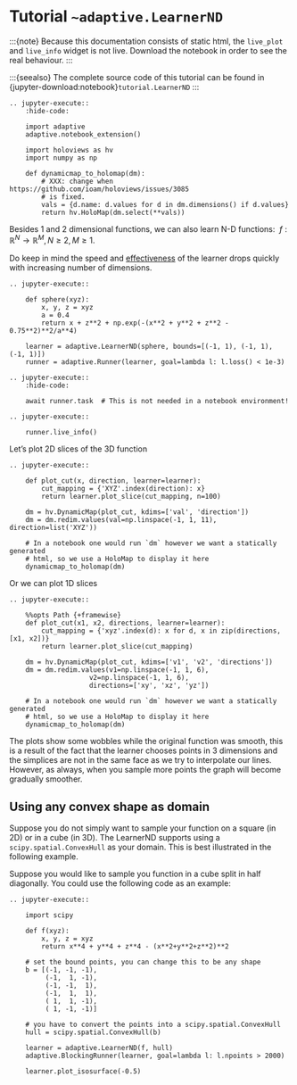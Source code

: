 # Tutorial `~adaptive.LearnerND`

:::{note}
Because this documentation consists of static html, the `live_plot`
and `live_info` widget is not live. Download the notebook
in order to see the real behaviour.
:::

:::{seealso}
The complete source code of this tutorial can be found in
{jupyter-download:notebook}`tutorial.LearnerND`
:::

```{eval-rst}
.. jupyter-execute::
    :hide-code:

    import adaptive
    adaptive.notebook_extension()

    import holoviews as hv
    import numpy as np

    def dynamicmap_to_holomap(dm):
        # XXX: change when https://github.com/ioam/holoviews/issues/3085
        # is fixed.
        vals = {d.name: d.values for d in dm.dimensions() if d.values}
        return hv.HoloMap(dm.select(**vals))
```

Besides 1 and 2 dimensional functions, we can also learn N-D functions:
$\ f: ℝ^N → ℝ^M, N \ge 2, M \ge 1$.

Do keep in mind the speed and
[effectiveness](https://en.wikipedia.org/wiki/Curse_of_dimensionality)
of the learner drops quickly with increasing number of dimensions.

```{eval-rst}
.. jupyter-execute::

    def sphere(xyz):
        x, y, z = xyz
        a = 0.4
        return x + z**2 + np.exp(-(x**2 + y**2 + z**2 - 0.75**2)**2/a**4)

    learner = adaptive.LearnerND(sphere, bounds=[(-1, 1), (-1, 1), (-1, 1)])
    runner = adaptive.Runner(learner, goal=lambda l: l.loss() < 1e-3)
```

```{eval-rst}
.. jupyter-execute::
    :hide-code:

    await runner.task  # This is not needed in a notebook environment!
```

```{eval-rst}
.. jupyter-execute::

    runner.live_info()
```

Let’s plot 2D slices of the 3D function

```{eval-rst}
.. jupyter-execute::

    def plot_cut(x, direction, learner=learner):
        cut_mapping = {'XYZ'.index(direction): x}
        return learner.plot_slice(cut_mapping, n=100)

    dm = hv.DynamicMap(plot_cut, kdims=['val', 'direction'])
    dm = dm.redim.values(val=np.linspace(-1, 1, 11), direction=list('XYZ'))

    # In a notebook one would run `dm` however we want a statically generated
    # html, so we use a HoloMap to display it here
    dynamicmap_to_holomap(dm)
```

Or we can plot 1D slices

```{eval-rst}
.. jupyter-execute::

    %%opts Path {+framewise}
    def plot_cut(x1, x2, directions, learner=learner):
        cut_mapping = {'xyz'.index(d): x for d, x in zip(directions, [x1, x2])}
        return learner.plot_slice(cut_mapping)

    dm = hv.DynamicMap(plot_cut, kdims=['v1', 'v2', 'directions'])
    dm = dm.redim.values(v1=np.linspace(-1, 1, 6),
                    v2=np.linspace(-1, 1, 6),
                    directions=['xy', 'xz', 'yz'])

    # In a notebook one would run `dm` however we want a statically generated
    # html, so we use a HoloMap to display it here
    dynamicmap_to_holomap(dm)
```

The plots show some wobbles while the original function was smooth, this
is a result of the fact that the learner chooses points in 3 dimensions
and the simplices are not in the same face as we try to interpolate our
lines. However, as always, when you sample more points the graph will
become gradually smoother.

## Using any convex shape as domain

Suppose you do not simply want to sample your function on a square (in 2D) or in
a cube (in 3D). The LearnerND supports using a `scipy.spatial.ConvexHull` as
your domain. This is best illustrated in the following example.

Suppose you would like to sample you function in a cube split in half diagonally.
You could use the following code as an example:

```{eval-rst}
.. jupyter-execute::

    import scipy

    def f(xyz):
        x, y, z = xyz
        return x**4 + y**4 + z**4 - (x**2+y**2+z**2)**2

    # set the bound points, you can change this to be any shape
    b = [(-1, -1, -1),
         (-1,  1, -1),
         (-1, -1,  1),
         (-1,  1,  1),
         ( 1,  1, -1),
         ( 1, -1, -1)]

    # you have to convert the points into a scipy.spatial.ConvexHull
    hull = scipy.spatial.ConvexHull(b)

    learner = adaptive.LearnerND(f, hull)
    adaptive.BlockingRunner(learner, goal=lambda l: l.npoints > 2000)

    learner.plot_isosurface(-0.5)
```
